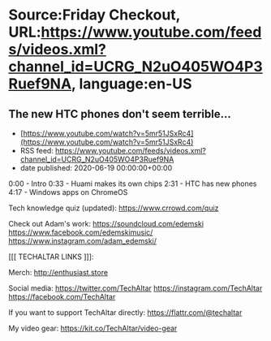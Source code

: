 # Source:Friday Checkout, URL:https://www.youtube.com/feeds/videos.xml?channel_id=UCRG_N2uO405WO4P3Ruef9NA, language:en-US

## The new HTC phones don't seem terrible...
 - [https://www.youtube.com/watch?v=5mr51JSxRc4](https://www.youtube.com/watch?v=5mr51JSxRc4)
 - RSS feed: https://www.youtube.com/feeds/videos.xml?channel_id=UCRG_N2uO405WO4P3Ruef9NA
 - date published: 2020-06-19 00:00:00+00:00

0:00 - Intro 
0:33 - Huami makes its own chips
2:31 - HTC has new phones
4:17 - Windows apps on ChromeOS


Tech knowledge quiz (updated): https://www.crrowd.com/quiz

Check out Adam's work:
https://soundcloud.com/edemski
https://www.facebook.com/edemskimusic/
https://www.instagram.com/adam_edemski/


[[[ TECHALTAR LINKS ]]]: 

Merch: 
http://enthusiast.store 

Social media: 
https://twitter.com/TechAltar 
https://instagram.com/TechAltar 
https://facebook.com/TechAltar 

If you want to support TechAltar directly:
https://flattr.com/@techaltar

My video gear: 
https://kit.co/TechAltar/video-gear

